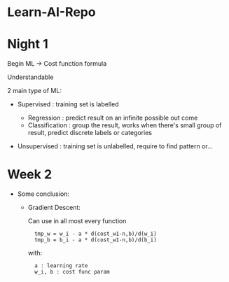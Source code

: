 # Learn-AI-Repo

# Night 1

Begin ML -> Cost function formula

Understandable

2 main type of ML:

- Supervised : training set is labelled
    

    + Regression : predict result on an infinite possible out come
    + Classification : group the result, works when there's small group of result, predict discrete labels or categories


- Unsupervised : training set is unlabelled, require to find pattern or...



# Week 2

- Some conclusion:
    + Gradient Descent:
        
        Can use in all most every function
        
            tmp_w = w_i - a * d(cost_w1-n,b)/d(w_i)
            tmp_b = b_i - a * d(cost_w1-n,b)/d(b_i)

        with:

            a : learning rate
            w_i, b : cost func param